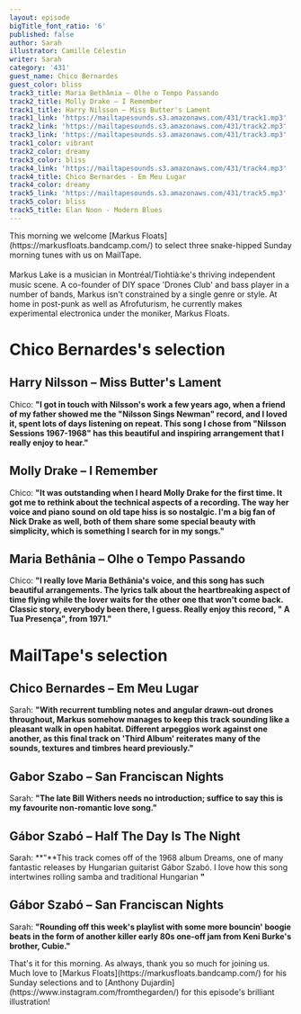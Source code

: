 ```yaml
---
layout: episode
bigTitle_font_ratio: '6'
published: false
author: Sarah
illustrator: Camille Célestin
writer: Sarah
category: '431'
guest_name: Chico Bernardes
guest_color: bliss
track3_title: Maria Bethânia – Olhe o Tempo Passando
track2_title: Molly Drake – I Remember
track1_title: Harry Nilsson – Miss Butter's Lament
track1_link: 'https://mailtapesounds.s3.amazonaws.com/431/track1.mp3'
track2_link: 'https://mailtapesounds.s3.amazonaws.com/431/track2.mp3'
track3_link: 'https://mailtapesounds.s3.amazonaws.com/431/track3.mp3'
track1_color: vibrant
track2_color: dreamy
track3_color: bliss
track4_link: 'https://mailtapesounds.s3.amazonaws.com/431/track4.mp3'
track4_title: Chico Bernardes - Em Meu Lugar
track4_color: dreamy
track5_link: 'https://mailtapesounds.s3.amazonaws.com/431/track5.mp3'
track5_color: bliss
track5_title: Elan Noon - Modern Blues
---
```

<p id="introduction">This morning we welcome [Markus Floats](https://markusfloats.bandcamp.com/) to select three snake-hipped Sunday morning tunes with us on MailTape. 
<br><br>
Markus Lake is a musician in Montréal/Tiohtià꞉ke's thriving independent music scene. A co-founder of DIY space 'Drones Club' and bass player in a number of bands, Markus isn't constrained by a single genre or style. At home in post-punk as well as Afrofuturism, he currently makes experimental electronica under the moniker, Markus Floats. 
</p>

# Chico Bernardes's selection

## Harry Nilsson – Miss Butter's Lament
Chico: **"**I got in touch with Nilsson's work a few years ago, when a friend of my father showed me the "Nilsson Sings Newman" record, and I loved it, spent lots of days listening on repeat. This song I chose from "Nilsson Sessions 1967-1968" has this beautiful and inspiring arrangement that I really enjoy to hear.**"**

## Molly Drake – I Remember
Chico: **"**It was outstanding when I heard Molly Drake for the first time. It got me to rethink about the technical aspects of a recording. The way her voice and piano sound on old tape hiss is so nostalgic. I'm a big fan of Nick Drake as well, both of them share some special beauty with simplicity, which is something I search for in my songs.**"**

## Maria Bethânia – Olhe o Tempo Passando
Chico: **"**I really love Maria Bethânia's voice, and this song has such beautiful arrangements. The lyrics talk about the heartbreaking aspect of time flying while the lover waits for the other one that won't come back. Classic story, everybody been there, I guess. Really enjoy this record, " A Tua Presença", from 1971.**"**

# MailTape's selection

## Chico Bernardes – Em Meu Lugar
Sarah: **"**With recurrent tumbling notes and angular drawn-out drones throughout, Markus somehow manages to keep this track sounding like a pleasant walk in open habitat. Different arpeggios work against one another, as this final track on 'Third Album' reiterates many of the sounds, textures and timbres heard previously.**"**

## Gabor Szabo – San Franciscan Nights
Sarah: **"**The late Bill Withers needs no introduction; suffice to say this is my favourite non-romantic love song.**"**

## Gábor Szabó – Half The Day Is The Night
Sarah: **"**This track comes off of the 1968 album Dreams, one of many fantastic releases by Hungarian guitarist Gábor Szabó. I love how this song intertwines rolling samba and traditional Hungarian **"**

## Gábor Szabó – San Franciscan Nights
Sarah: **"**Rounding off this week's playlist with some more bouncin' boogie beats in the form of another killer early 80s one-off jam from Keni Burke's brother, Cubie.**"**


<p id="outroduction">That's it for this morning. As always, thank you so much for joining us. Much love to [Markus Floats](https://markusfloats.bandcamp.com/) for his Sunday selections and to [Anthony Dujardin](https://www.instagram.com/fromthegarden/) for this episode's brilliant illustration!</p>
